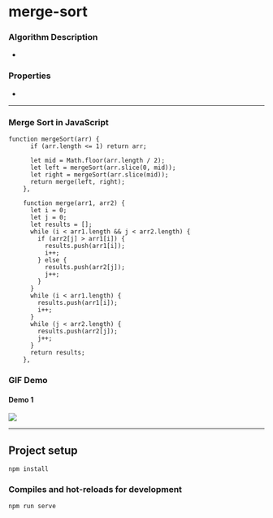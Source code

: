 # merge-sort

### Algorithm Description
- 

### Properties
- 

---

### Merge Sort in JavaScript

```
function mergeSort(arr) {
      if (arr.length <= 1) return arr;

      let mid = Math.floor(arr.length / 2);
      let left = mergeSort(arr.slice(0, mid));
      let right = mergeSort(arr.slice(mid));
      return merge(left, right);
    },

    function merge(arr1, arr2) {
      let i = 0;
      let j = 0;
      let results = [];
      while (i < arr1.length && j < arr2.length) {
        if (arr2[j] > arr1[i]) {
          results.push(arr1[i]);
          i++;
        } else {
          results.push(arr2[j]);
          j++;
        }
      }
      while (i < arr1.length) {
        results.push(arr1[i]);
        i++;
      }
      while (j < arr2.length) {
        results.push(arr2[j]);
        j++;
      }
      return results;
    },
```
### GIF Demo

#### Demo 1
<img src="https://github.com/AlanTeeWeiLoon/10BestSortingAlgorithms/blob/main/selection-sort/public/Images/Merge-Sort.gif" />

---

## Project setup
```
npm install
```

### Compiles and hot-reloads for development
```
npm run serve
```


